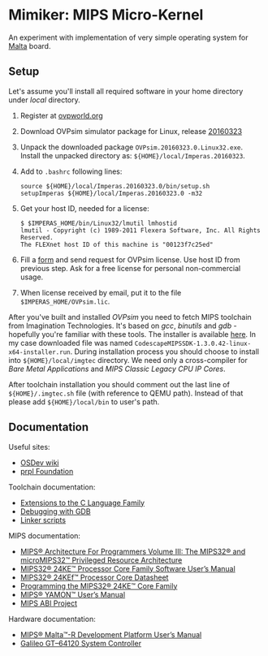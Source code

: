 # Mimiker: MIPS Micro-Kernel

An experiment with implementation of very simple operating system for [Malta](https://www.linux-mips.org/wiki/MIPS_Malta) board.

Setup
---

Let's assume you'll install all required software in your home directory under
*local* directory.

1. Register at [ovpworld.org](http://www.ovpworld.org/forum/profile.php?mode=register)

2. Download OVPsim simulator package for Linux, release
   [20160323](http://www.ovpworld.org/dlp/?action=dl&dl_id=23612&site=dlp.OVPworld.org)

3. Unpack the downloaded package `OVPsim.20160323.0.Linux32.exe`.
   Install the unpacked directory as: `${HOME}/local/Imperas.20160323`.

4. Add to `.bashrc` following lines:

   ```
   source ${HOME}/local/Imperas.20160323.0/bin/setup.sh
   setupImperas ${HOME}/local/Imperas.20160323.0 -m32 
   ```

5. Get your host ID, needed for a license:

   ```
   $ $IMPERAS_HOME/bin/Linux32/lmutil lmhostid
   lmutil - Copyright (c) 1989-2011 Flexera Software, Inc. All Rights Reserved.
   The FLEXnet host ID of this machine is "00123f7c25ed"
   ```

6. Fill a [form](http://www.ovpworld.org/likey/) and send request for OVPsim
   license. Use host ID from previous step. Ask for a free license for
   personal non-commercial usage.

7. When license received by email, put it to the file
   `$IMPERAS_HOME/OVPsim.lic`.

After you've built and installed *OVPsim* you need to fetch MIPS toolchain from
Imagination Technologies. It's based on *gcc*, *binutils* and *gdb* - hopefully
you're familiar with these tools. The installer is available
[here](http://community.imgtec.com/developers/mips/tools/codescape-mips-sdk/).
In my case downloaded file was named
`CodescapeMIPSSDK-1.3.0.42-linux-x64-installer.run`. During installation
process you should choose to install into `${HOME}/local/imgtec` directory. We
need only a cross-compiler for *Bare Metal Applications* and *MIPS Classic
Legacy CPU IP Cores*.

After toolchain installation you should comment out the last line of
`${HOME}/.imgtec.sh` file (with reference to QEMU path). Instead of that please
add `${HOME}/local/bin` to user's path.

Documentation
---

Useful sites:
* [OSDev wiki](http://wiki.osdev.org)
* [prpl Foundation](http://wiki.prplfoundation.org)

Toolchain documentation:
* [Extensions to the C Language Family](https://gcc.gnu.org/onlinedocs/gcc-4.9.3/gcc/C-Extensions.html)
* [Debugging with GDB](https://sourceware.org/gdb/onlinedocs/gdb/index.html)
* [Linker scripts](https://sourceware.org/binutils/docs/ld/Scripts.html)

MIPS documentation:
* [MIPS® Architecture For Programmers Volume III: The MIPS32® and microMIPS32™ Privileged Resource Architecture](http://wiki.prplfoundation.org/w/images/d/d2/MD00090-2B-MIPS32PRA-AFP-05.03.pdf)
* [MIPS32® 24KE™ Processor Core Family Software User’s Manual](http://wiki.prplfoundation.org/w/images/8/83/MD00468-2B-24KE-SUM-01.11.pdf)
* [MIPS32® 24KEf™ Processor Core Datasheet](http://wiki.prplfoundation.org/w/images/9/9c/MD00446-2B-24KEF-DTS-02.00.pdf)
* [Programming the MIPS32® 24KE™ Core Family](http://wiki.prplfoundation.org/w/images/2/20/MD00458-2B-24KEPRG-PRG-04.63.pdf)
* [MIPS® YAMON™ User’s Manual](http://wiki.prplfoundation.org/w/images/b/b9/MD00008-2B-YAMON-USM-02.19.pdf)
* [MIPS ABI Project](https://dmz-portal.mips.com/wiki/MIPS_ABI_Project)

Hardware documentation:
* [MIPS® Malta™-R Development Platform User’s Manual](http://wiki.prplfoundation.org/w/images/4/47/MD00627-2B-MALTA_R-USM-01.01.pdf)
* [Galileo GT–64120 System Controller](http://doc.chipfind.ru/pdf/marvell/gt64120.pdf)
